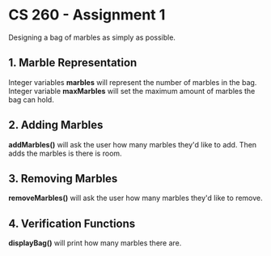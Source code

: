 # CS 260 - Assignment 1
Designing a bag of marbles as simply as possible.

## 1. Marble Representation
Integer variables **marbles** will represent the number of marbles in the bag.
Integer variable **maxMarbles** will set the maximum amount of marbles the bag can hold.


## 2. Adding Marbles
**addMarbles()** will ask the user how many marbles they'd like to add.
Then adds the marbles is there is room.

## 3. Removing Marbles
**removeMarbles()** will ask the user how many marbles they'd like to remove.

## 4. Verification Functions
**displayBag()** will print how many marbles there are.